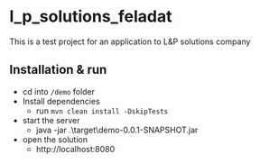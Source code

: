 # l_p_solutions_feladat

This is a test project for an application to L&P solutions company

## Installation & run
- cd into `/demo` folder
- Install dependencies
  - run `mvn clean install -DskipTests`
- start the server
  - java -jar .\target\demo-0.0.1-SNAPSHOT.jar
- open the solution
  - http://localhost:8080
